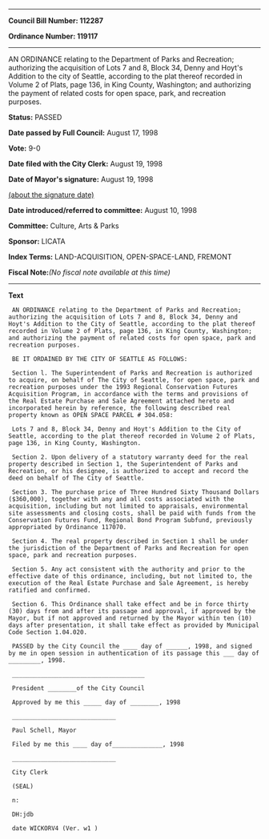 

********

**Council Bill Number: 112287**
   
**Ordinance Number: 119117**
********

 AN ORDINANCE relating to the Department of Parks and Recreation; authorizing the acquisition of Lots 7 and 8, Block 34, Denny and Hoyt's Addition to the city of Seattle, according to the plat thereof recorded in Volume 2 of Plats, page 136, in King County, Washington; and authorizing the payment of related costs for open space, park, and recreation purposes.

**Status:** PASSED
   
**Date passed by Full Council:** August 17, 1998
   
**Vote:** 9-0
   
**Date filed with the City Clerk:** August 19, 1998
   
**Date of Mayor's signature:** August 19, 1998
   
[(about the signature date)](/~public/approvaldate.htm)
   
   
   
**Date introduced/referred to committee:** August 10, 1998
   
**Committee:** Culture, Arts & Parks
   
**Sponsor:** LICATA
   
   
**Index Terms:** LAND-ACQUISITION, OPEN-SPACE-LAND, FREMONT

**Fiscal Note:**_(No fiscal note available at this time)_

********

**Text**
   
```
 AN ORDINANCE relating to the Department of Parks and Recreation; authorizing the acquisition of Lots 7 and 8, Block 34, Denny and Hoyt's Addition to the City of Seattle, according to the plat thereof recorded in Volume 2 of Plats, page 136, in King County, Washington; and authorizing the payment of related costs for open space, park and recreation purposes.

 BE IT ORDAINED BY THE CITY OF SEATTLE AS FOLLOWS:

 Section l. The Superintendent of Parks and Recreation is authorized to acquire, on behalf of The City of Seattle, for open space, park and recreation purposes under the 1993 Regional Conservation Futures Acquisition Program, in accordance with the terms and provisions of the Real Estate Purchase and Sale Agreement attached hereto and incorporated herein by reference, the following described real property known as OPEN SPACE PARCEL # 304.058:

 Lots 7 and 8, Block 34, Denny and Hoyt's Addition to the City of Seattle, according to the plat thereof recorded in Volume 2 of Plats, page 136, in King County, Washington.

 Section 2. Upon delivery of a statutory warranty deed for the real property described in Section 1, the Superintendent of Parks and Recreation, or his designee, is authorized to accept and record the deed on behalf of The City of Seattle.

 Section 3. The purchase price of Three Hundred Sixty Thousand Dollars ($360,000), together with any and all costs associated with the acquisition, including but not limited to appraisals, environmental site assessments and closing costs, shall be paid with funds from the Conservation Futures Fund, Regional Bond Program Subfund, previously appropriated by Ordinance 117070.

 Section 4. The real property described in Section 1 shall be under the jurisdiction of the Department of Parks and Recreation for open space, park and recreation purposes.

 Section 5. Any act consistent with the authority and prior to the effective date of this ordinance, including, but not limited to, the execution of the Real Estate Purchase and Sale Agreement, is hereby ratified and confirmed.

 Section 6. This Ordinance shall take effect and be in force thirty (30) days from and after its passage and approval, if approved by the Mayor, but if not approved and returned by the Mayor within ten (10) days after presentation, it shall take effect as provided by Municipal Code Section 1.04.020.

 PASSED by the City Council the ____ day of ______, 1998, and signed by me in open session in authentication of its passage this ___ day of _________, 1998.

 _____________________________________

 President ________of the City Council

 Approved by me this _____ day of ________, 1998

 _____________________________

 Paul Schell, Mayor

 Filed by me this ____ day of______________, 1998

 _____________________________

 City Clerk

 (SEAL)

 n:

 DH:jdb

 date WICKORV4 (Ver. w1 )

```
